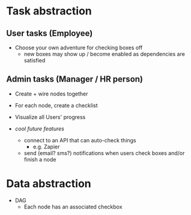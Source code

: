 # Task abstraction

## User tasks (Employee)
- Choose your own adventure for checking boxes off
  - new boxes may show up / become enabled as dependencies are satisfied

## Admin tasks (Manager / HR person)
- Create + wire nodes together
- For each node, create a checklist
- Visualize all Users' progress

- *cool future features*
  - connect to an API that can auto-check things
    - e.g. Zapier
  - send (email? sms?) notifications when users check boxes and/or finish a node

# Data abstraction
- DAG
  - Each node has an associated checkbox
